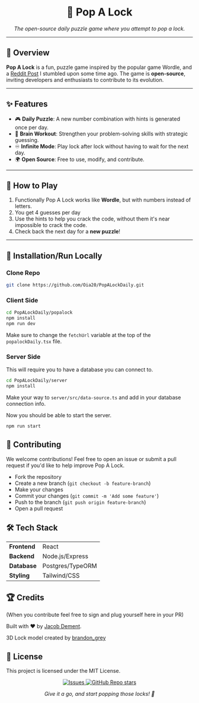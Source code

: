 <h1 align="center">🔐 Pop A Lock</h1>
<p align="center"><i>The open-source daily puzzle game where you attempt to pop a lock.</i></p>

---

<h2>🚀 Overview</h2>

<p><b>Pop A Lock</b> is a fun, puzzle game inspired by the popular game Wordle, and a <a href="https://www.reddit.com/r/puzzles/comments/192todc/how_do_you_solve_this_lock_combination_puzzle/">Reddit Post</a> I stumbled upon some time ago. The game is <b>open-source</b>, inviting developers and enthusiasts to contribute to its evolution.</p>

---

<h2>✨ Features</h2>

<ul>
  <li>🎮 <b>Daily Puzzle</b>: A new number combination with hints is generated once per day.</li>
  <li>🧠 <b>Brain Workout</b>: Strengthen your problem-solving skills with strategic guessing.</li>
  <li>♾️ <b>Infinite Mode</b>: Play lock after lock without having to wait for the next day.</li>
  <li>🌍 <b>Open Source</b>: Free to use, modify, and contribute.</li>
</ul>

---

<h2>🎯 How to Play</h2>

<ol>
  <li>Functionally Pop A Lock works like <b>Wordle</b>, but with numbers instead of letters.</li>
  <li>You get 4 guesses per day</li>
  <li>Use the hints to help you crack the code, without them it's near impossible to crack the code.</li>
  <li>Check back the next day for a <b>new puzzle</b>!</li>
</ol>

---

<h2>🔧 Installation/Run Locally</h2>

<h3>Clone Repo</h3>

```bash
git clone https://github.com/Oia20/PopALockDaily.git
```

<h3>Client Side</h3>

```bash
cd PopALockDaily/popalock
npm install
npm run dev
```

Make sure to change the `fetchUrl` variable at the top of the `popalockDaily.tsx` file.

<h3>Server Side</h3>
<p>This will require you to have a database you can connect to.</p>

```bash
cd PopALockDaily/server
npm install
```
Make your way to `server/src/data-source.ts` and add in your database connection info.

<p>Now you should be able to start the server.</p>

```bash
npm run start
```


<h2>🌱 Contributing</h2> <p>We welcome contributions! Feel free to open an issue or submit a pull request if you'd like to help improve Pop A Lock.</p> <ul> <li>Fork the repository</li> <li>Create a new branch (<code>git checkout -b feature-branch</code>)</li> <li>Make your changes</li> <li>Commit your changes (<code>git commit -m 'Add some feature'</code>)</li> <li>Push to the branch (<code>git push origin feature-branch</code>)</li> <li>Open a pull request</li> </ul>
<h2>🛠 Tech Stack</h2>
<table> 
  <tr> 
    <td>
      <b>Frontend</b>
    </td> 
    <td>React</td> 
  </tr> <tr> <td><b>Backend</b></td> 
    <td>Node.js/Express</td> </tr> <tr> 
      <td><b>Database</b></td> 
      <td>Postgres/TypeORM</td> </tr> <tr> 
        <td><b>Styling</b></td> 
        <td>Tailwind/CSS</td> </tr> 
</table>
<h2>🏆 Credits</h2> 
(When you contribute feel free to sign and plug yourself here in your PR)

<p>Built with ❤️ by <a href="https://github.com/Oia20">Jacob Dement</a>.</p>
<p>3D Lock model created by <a href="https://sketchfab.com/brandondmc10">brandon_grey</a></p>
<h2>📜 License</h2> <p>This project is licensed under the MIT License.</p> <div align="center"> <a href="https://github.com/Oia20/PopALockDaily/issues"> <img alt="Issues" src="https://img.shields.io/github/issues/Oia20/PopALockDaily?color=brightgreen"/> </a> <a href="https://github.com/Oia20/PopALockDaily"> <img alt="GitHub Repo stars" src="https://img.shields.io/github/stars/Oia20/PopALockDaily?style=social"/> </a> </div>
<p align="center"><i>Give it a go, and start popping those locks! 🔐</i></p>
